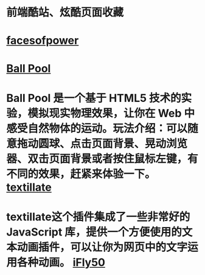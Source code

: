 # 前端酷站、炫酷页面收藏
 [facesofpower](http://www.facesofpower.net/)
==============================
[Ball Pool](http://www.yyyweb.com/demo/ball-pool/)
==============================
Ball Pool 是一个基于 HTML5 技术的实验，模拟现实物理效果，让你在 Web 中感受自然物体的运动。玩法介绍：可以随意拖动圆球、点击页面背景、晃动浏览器、双击页面背景或者按住鼠标左键，有不同的效果，赶紧来体验一下。
[textillate](http://www.yyyweb.com/demo/textillate/)
==============================
textillate这个插件集成了一些非常好的 JavaScript 库，提供一个方便使用的文本动画插件，可以让你为网页中的文字运用各种动画。
[iFly50](https://www.ifly50.com/en_cn/)
==============================
